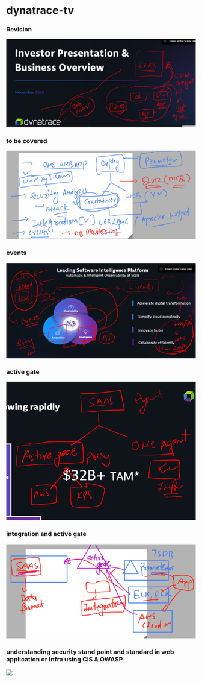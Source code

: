 # dynatrace-tv

### Revision 

<img src="rev.png">

### to be covered 

<img src="cc.png">

### events 

<img src="events.png">

### active gate

<img src="active.png">

### integration and active gate

<img src="acint.png">

### understanding security stand point and standard in web application or Infra using CIS & OWASP 

<img src="cis.png">


